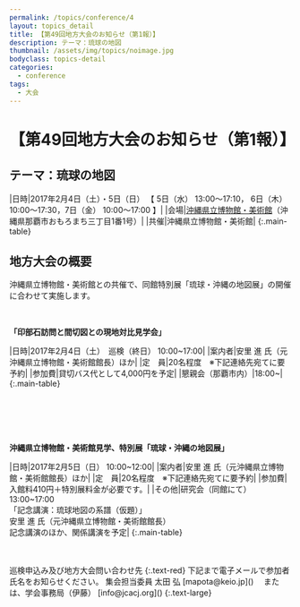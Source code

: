 ```yaml
---
permalink: /topics/conference/4
layout: topics_detail
title: 【第49回地方大会のお知らせ（第1報）】
description: テーマ：琉球の地図
thumbnail: /assets/img/topics/noimage.jpg
bodyclass: topics-detail
categories:
  - conference
tags:
  - 大会
---
```


# 【第49回地方大会のお知らせ（第1報）】

## テーマ：琉球の地図

|日時|2017年2月4日（土）・5日（日） 【 5日（水） 13:00～17:10， 6日（木） 10:00～17:30，7日（金） 10:00～17:00 】|
|会場|[沖縄県立博物館・美術館](http://www.museums.pref.okinawa.jp/guidance/access_price/index.html)（沖縄県那覇市おもろまち三丁目1番1号）|
|共催|沖縄県立博物館・美術館|
{:.main-table}



## 地方大会の概要
沖縄県立博物館・美術館との共催で、同館特別展「琉球・沖縄の地図展」の開催に合わせて実施します。

<br>

**「印部石訪問と間切図との現地対比見学会」**

|日時|2017年2月4日（土）　巡検（終日） 10:00~17:00|
|案内者|安里 進 氏（元沖縄県立博物館・美術館館長）ほか|
|定　員|20名程度　※下記連絡先宛てに要予約|
|参加費|貸切バス代として4,000円を予定|
|懇親会（那覇市内）|18:00~|
{:.main-table}

<br>
<br>
<br>
<br>

**沖縄県立博物館・美術館見学、特別展「琉球・沖縄の地図展」**

|日時|2017年2月5日（日） 10:00~12:00|
|案内者|安里 進 氏（元沖縄県立博物館・美術館館長）ほか|
|定　員|20名程度　※下記連絡先宛てに要予約|
|参加費|入館料410円＋特別展料金が必要です。|
|その他|研究会（同館にて） 13:00~17:00 <br>「記念講演：琉球地図の系譜（仮題）」<br>安里 進 氏（元沖縄県立博物館・美術館館長）<br>記念講演のほか、関係講演を予定|
{:.main-table}


<br>
<br>
巡検申込み及び地方大会問い合わせ先
{:.text-red}
下記まで電子メールで参加者氏名をお知らせください。
集会担当委員 太田 弘 [mapota@keio.jp](<mailto:mapota@keio.jp>) 　または、学会事務局（伊藤） [info@jcacj.org](<mailto:info@jcacj.org>) 
{:.text-large}


